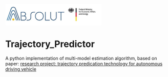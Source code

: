 <img src="https://github.com/chrisHuxi/Trajectory_Predictor/blob/master/readme_images/Absolut.jpeg" width="300">

# Trajectory_Predictor
A python implementation of multi-model estimation algorithm, based on paper: [research project: trajectory predication technology for autonomous driving vehicle](https://github.com/chrisHuxi/Trajectory_Predictor/blob/master/readme_images/trajectory_predication_final.pdf)

